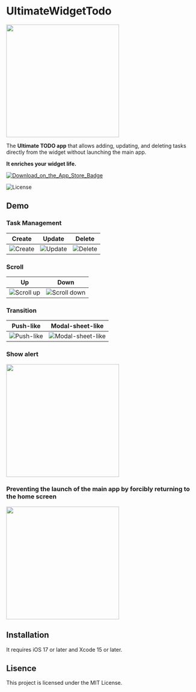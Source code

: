 # UltimateWidgetTodo

<img src="https://github.com/littleossa/UltimateWidgetTodo/assets/67716751/38448199-8d9a-455d-bf02-69429bd58146" width="300px">

The **Ultimate TODO app** that allows adding, updating, and deleting tasks directly from the widget without launching the main app.

**It enriches your widget life.**

[![Download_on_the_App_Store_Badge](https://github.com/littleossa/UltimateWidgetTodo/assets/67716751/efca548d-574b-4d32-8fea-aa81f686d322)](https://apps.apple.com/us/app/ultimatewidgettodo/id6471950020)

![License](https://img.shields.io/badge/License-MIT-blue.svg)

## Demo

### Task Management

Create|Update|Delete
--|--|--
![Create](https://github.com/littleossa/UltimateWidgetTodo/assets/67716751/410cdeb1-57ae-492f-b23c-ca33ce244742)|![Update](https://github.com/littleossa/UltimateWidgetTodo/assets/67716751/a5ea8986-7345-4eb0-9e82-051d11550978)|![Delete](https://github.com/littleossa/UltimateWidgetTodo/assets/67716751/5ed4a468-02aa-4f08-9ab1-e827caa9e96b)

### Scroll

Up|Down
--|--
![Scroll up](https://github.com/littleossa/UltimateWidgetTodo/assets/67716751/38ca3510-7c8c-4db0-9e2b-fa704177178b)|![Scroll down](https://github.com/littleossa/UltimateWidgetTodo/assets/67716751/62fa69e4-a1aa-495e-abc4-f918d46a36e7)

### Transition

Push-like|Modal-sheet-like
--|--
![Push-like](https://github.com/littleossa/UltimateWidgetTodo/assets/67716751/d8081692-0c3d-45f6-a545-1d0ae3c7efa1)|![Modal-sheet-like](https://github.com/littleossa/UltimateWidgetTodo/assets/67716751/bb3b8d9c-1151-4967-9a14-1349d284affe)

### Show alert

<img src="https://github.com/littleossa/UltimateWidgetTodo/assets/67716751/8a89df15-e664-490e-b527-39331c166744" width="300px">

### Preventing the launch of the main app by forcibly returning to the home screen

<img src="https://github.com/littleossa/UltimateWidgetTodo/assets/67716751/80bc7717-72bf-4e65-a496-a45052c750a0" width="300px">

## Installation

It requires iOS 17 or later and Xcode 15 or later.

## Lisence

This project is licensed under the MIT License.
